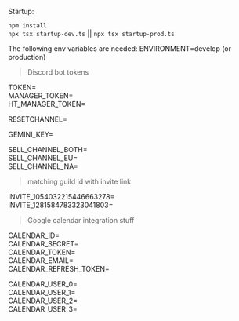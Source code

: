 Startup:

`npm install`  
`npx tsx startup-dev.ts` || `npx tsx startup-prod.ts`

The following env variables are needed:
ENVIRONMENT=develop (or production)

> Discord bot tokens

TOKEN=  
MANAGER_TOKEN=  
HT_MANAGER_TOKEN=

RESETCHANNEL=

GEMINI_KEY=

SELL_CHANNEL_BOTH=  
SELL_CHANNEL_EU=  
SELL_CHANNEL_NA=

> matching guild id with invite link

INVITE_1054032215446663278=  
INVITE_1281584783323041803=

> Google calendar integration stuff

CALENDAR_ID=  
CALENDAR_SECRET=  
CALENDAR_TOKEN=  
CALENDAR_EMAIL=  
CALENDAR_REFRESH_TOKEN=

CALENDAR_USER_0=  
CALENDAR_USER_1=  
CALENDAR_USER_2=  
CALENDAR_USER_3=
